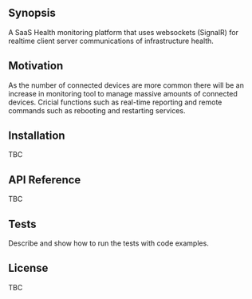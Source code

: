 ## Synopsis

A SaaS Health monitoring platform that uses websockets (SignalR) for realtime client server communications of infrastructure health.


## Motivation

As the number of connected devices are more common there will be an increase in monitoring tool to manage massive amounts of connected devices.  Cricial functions such as real-time reporting and remote commands such as rebooting and restarting services.

## Installation

TBC

## API Reference

TBC

## Tests

Describe and show how to run the tests with code examples.


## License

TBC